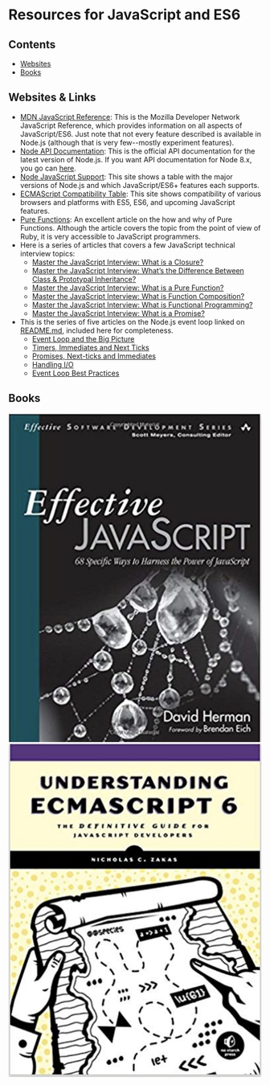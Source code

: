 # Resources for JavaScript and ES6

## Contents
- [Websites](#section1)
- [Books](#section2)

<div id="section1"/>

## Websites & Links

- [MDN JavaScript Reference](https://developer.mozilla.org/en-US/docs/Web/JavaScript/Reference): This is the Mozilla Developer Network JavaScript Reference, which provides information on all aspects of JavaScript/ES6. Just note that not every feature described is available in Node.js (although that is very few--mostly experiment features).
- [Node API Documentation](https://nodejs.org/api/): This is the official API documentation for the latest version of Node.js. If you want API documentation for Node 8.x, you go can [here](https://nodejs.org/dist/latest-v8.x/docs/api/).
- [Node JavaScript Support](https://node.green/): This site shows a table with the major versions of Node.js and which JavaScript/ES6+ features each supports.
- [ECMAScript Compatibility Table](http://kangax.github.io/compat-table/es6/): This site shows compatibility of various browsers and platforms with ES5, ES6, and upcoming JavaScript features.
- [Pure Functions](https://www.sitepoint.com/functional-programming-pure-functions/): An excellent article on the how and why of Pure Functions. Although the article covers the topic from the point of view of Ruby, it is very accessible to JavaScript programmers.
- Here is a series of articles that covers a few JavaScript technical interview topics:
	- [Master the JavaScript Interview: What is a Closure?](https://medium.com/javascript-scene/master-the-javascript-interview-what-is-a-closure-b2f0d2152b36)
	- [Master the JavaScript Interview: What’s the Difference Between Class & Prototypal Inheritance?](https://medium.com/javascript-scene/master-the-javascript-interview-what-s-the-difference-between-class-prototypal-inheritance-e4cd0a7562e9)
	- [Master the JavaScript Interview: What is a Pure Function?](https://medium.com/javascript-scene/master-the-javascript-interview-what-is-a-pure-function-d1c076bec976)
	- [Master the JavaScript Interview: What is Function Composition?](https://medium.com/javascript-scene/master-the-javascript-interview-what-is-function-composition-20dfb109a1a0)
	- [Master the JavaScript Interview: What is Functional Programming?](https://medium.com/javascript-scene/master-the-javascript-interview-what-is-functional-programming-7f218c68b3a0)
	- [Master the JavaScript Interview: What is a Promise?](https://medium.com/javascript-scene/master-the-javascript-interview-what-is-a-promise-27fc71e77261)
- This is the series of five articles on the Node.js event loop linked on [README.md](../README.md), included here for completeness.
	- [Event Loop and the Big Picture](https://jsblog.insiderattack.net/event-loop-and-the-big-picture-nodejs-event-loop-part-1-1cb67a182810)
	- [Timers, Immediates and Next Ticks](https://jsblog.insiderattack.net/timers-immediates-and-process-nexttick-nodejs-event-loop-part-2-2c53fd511bb3)
	- [Promises, Next-ticks and Immediates](https://jsblog.insiderattack.net/promises-next-ticks-and-immediates-nodejs-event-loop-part-3-9226cbe7a6aa)
	- [Handling I/O](https://jsblog.insiderattack.net/handling-io-nodejs-event-loop-part-4-418062f917d1)
	- [Event Loop Best Practices](https://jsblog.insiderattack.net/event-loop-best-practices-nodejs-event-loop-part-5-e29b2b50bfe2)


<div id="section2"/>

## Books

![Effective JavaScript](../images/EffectiveJavaScript.png)
![Understanding ECMAScript 6](../images/UnderstandingECMAScript6.png)
